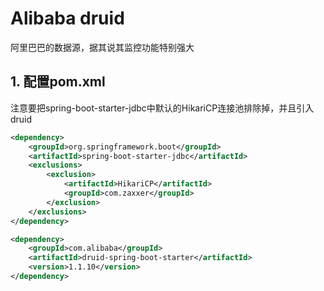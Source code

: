 # Alibaba druid

阿里巴巴的数据源，据其说其监控功能特别强大

## 1. 配置pom.xml

注意要把spring-boot-starter-jdbc中默认的HikariCP连接池排除掉，并且引入druid

```xml
<dependency>
    <groupId>org.springframework.boot</groupId>
    <artifactId>spring-boot-starter-jdbc</artifactId>
    <exclusions>
        <exclusion>
            <artifactId>HikariCP</artifactId>
            <groupId>com.zaxxer</groupId>
        </exclusion>
    </exclusions>
</dependency>
```

```xml
<dependency>
    <groupId>com.alibaba</groupId>
    <artifactId>druid-spring-boot-starter</artifactId>
    <version>1.1.10</version>
</dependency>
```
